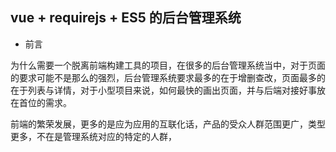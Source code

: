 ## vue + requirejs + ES5 的后台管理系统

- 前言

为什么需要一个脱离前端构建工具的项目，在很多的后台管理系统当中，对于页面的要求可能不是那么的强烈，后台管理系统要求最多的在于增删查改，页面最多的在于列表与详情，对于小型项目来说，如何最快的画出页面，并与后端对接好事放在首位的需求。

前端的繁荣发展，更多的是应为应用的互联化话，产品的受众人群范围更广，类型更多，不在是管理系统对应的特定的人群，
